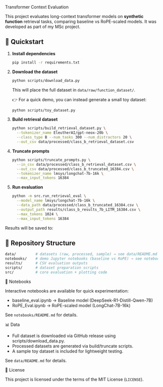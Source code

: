 Transformer Context Evaluation

This project evaluates long-context transformer models on **synthetic function** retrieval tasks, comparing baseline vs RoPE-scaled models.
It was developed as part of my MSc project.

## 🚀 Quickstart

1. **Install dependencies**
   ```bash         
   pip install -r requirements.txt
   ```            

2. **Download the dataset**
   ```bash         
   python scripts/download_data.py
   ```            
   This will place the full dataset in `data/raw/function_dataset/`.

   👉 For a quick demo, you can instead generate a small toy dataset:
   ```bash         
   python scripts/toy_dataset.py
   ```            

3. **Build retrieval dataset**
   ```bash         
   python scripts/build_retrieval_dataset.py \
     --tokenizer_name EleutherAI/gpt-neox-20b \
     --class_type B --num_tasks 300 --num_distractors 20 \
     --out_csv data/processed/class_b_retrieval_dataset.csv
   ```            

4. **Truncate prompts**
   ```bash         
   python scripts/truncate_prompts.py \
     --in_csv data/processed/class_b_retrieval_dataset.csv \
     --out_csv data/processed/class_b_truncated_16384.csv \
     --tokenizer_name lmsys/longchat-7b-16k \
     --max_input_tokens 16384
   ```            

5. **Run evaluation**
   ```bash         
   python -m src.run_retrieval_eval \
     --model_name lmsys/longchat-7b-16k \
     --data_path data/processed/class_b_truncated_16384.csv \
     --output_path results/class_b_results_7b_LITM_16384.csv \
     --max_tokens 1024 \
     --max_input_tokens 16384
   ```            

Results will be saved to:


## 📂 Repository Structure

```bash
data/         # datasets (raw, processed, sample) → see data/README.md
notebooks/    # demo Jupyter notebooks (baseline vs RoPE) → see notebooks/README.md
results/      # CSV evaluation outputs
scripts/      # dataset preparation scripts
src/          # core evaluation + plotting code
```

📓 Notebooks

Interactive notebooks are available for quick experimentation:

- baseline_eval.ipynb → Baseline model (DeepSeek-R1-Distill-Qwen-7B)
- RoPE_Eval.ipynb → RoPE-scaled model (LongChat-7B-16k)

See ```notebooks/README.md``` for details.


📊 Data

- Full dataset is downloaded via GitHub release using scripts/download_data.py.
- Processed datasets are generated via build/truncate scripts.
- A sample toy dataset is included for lightweight testing.

See ```data/README.md``` for details.


📜 License

This project is licensed under the terms of the MIT License (```LICENSE```).
